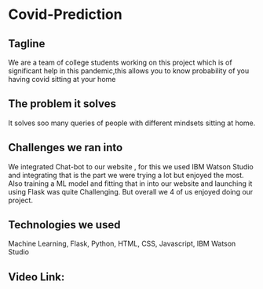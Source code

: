 # Covid-Prediction

## Tagline
We are a team of college students working on this project which is of significant help in this pandemic,this allows you to know probability of you having covid sitting at your home

## The problem it solves
It solves soo many queries of people with different mindsets sitting at home.

## Challenges we ran into
We integrated Chat-bot to our website , for this we used IBM Watson Studio and integrating that is the part we were trying a lot but enjoyed the most. Also training a ML model and fitting that in into our website and launching it using Flask was quite Challenging. But overall we 4 of us enjoyed doing our project.

## Technologies we used
Machine Learning, Flask, Python, HTML, CSS, Javascript, IBM Watson Studio

## Video Link:



